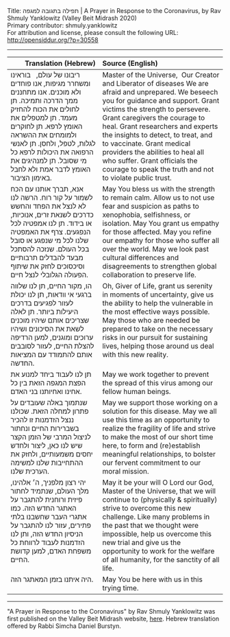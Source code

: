 <html>
<head></head>
<body>
Title: תפילה בתגובה למגפה | A Prayer in Response to the Coronavirus, by Rav Shmuly Yanklowitz (Valley Beit Midrash 2020)<br />
Primary contributor: shmuly.yanklowitz<br />
For attribution and license, please consult the following URL: <a href="http://opensiddur.org/?p=30558">http://opensiddur.org/?p=30558</a>
<p />
<hr />

<table style="margin-left: auto;margin-right: auto;" class="draggable">
<thead><tr><th id="x" style="text-align: right;">Translation (Hebrew)</th><th style="text-align: left;">Source (English)</th></tr></thead>
<tbody>
<tr><td style="vertical-align:top;">
<div class="liturgy"><span lang="he">
ריבונו של עולם,
&nbsp;
בוראינו ומשחרר מגיפות,
אנו פוחדים ולא מוכנים.
אנו מתחננים ממך הדרכה ותמיכה.
תן לחולים את הכוח להחזיק מעמד.
תן למטפלים את האומץ לרפא.
תן לחוקרים ולמומחים את ההשראה לגלות, לטפל, ולחסן.
תן לאנשי הרפואה את היכולות לרפא כל מי שסובל.
תן למנהיגים את האומץ לדבר אמת ולא לחבל באימון הציבור.
</span></div></td>
 
<td style="vertical-align:top;">
<div class="english">
Master of the Universe,
​&nbsp;
Our Creator and Liberator of diseases
We are afraid and unprepared.
We beseech you for guidance and support.
Grant victims the strength to persevere.
Grant caregivers the courage to heal.
Grant researchers and experts the insights to detect, to treat, and to vaccinate.
Grant medical providers the abilities to heal all who suffer.
Grant officials the courage to speak the truth and not to violate public trust.
</div></td></tr>


<tr><td style="vertical-align:top;">
<div class="liturgy"><span lang="he">
אנא, תברך אותנו עם הכח לשמור על קור רוח.
הרשה לנו לא לנצל את הפחד והחשש 
כדרכים לשנאת זרים, אנוכיות, או בידוד.
תן לנו אמפטיה לכל הנפגעים.
צרף את האמפטיה שלנו לכל מי שנפגע או סובל בכל העולם.
שנזכה להסתכל מבעד להבדלים תרבותיים וסיכסוכים 
לחזק את שיתוף הפעולה הגלובלי לנצל חיים.
</span></div></td>
 
<td style="vertical-align:top;">
<div class="english">
May You bless us with the strength to remain calm. 
Allow us to not use fear and suspicion 
as paths to xenophobia, selfishness, or isolation. 
May You grant us empathy for those affected. 
May you refine our empathy for those who suffer all over the world. 
May we look past cultural differences and disagreements 
to strengthen global collaboration to preserve life.
</div></td></tr>


<tr><td style="vertical-align:top;">
<div class="liturgy"><span lang="he">
הו, מקור החיים, 
תן לנו שלווה ברגעי אי וודאות,
תן לנו יכולת לעזור לפגיעים 
בדרכים היעילות ביותר. 
תן לאלה שצריכים אותם שיהיו מוכנים 
לשאת את הסיכונים ושיהיו ערוכים ומוגנים, 
למען הרדיפה להצלת החיים, 
לעזור לסובבים אותם להתמודד 
עם המציאות החדשה.
</span></div></td>
 
<td style="vertical-align:top;">
<div class="english">
Oh, Giver of Life, 
grant us serenity in moments of uncertainty, 
give us the ability to help the vulnerable 
in the most effective ways possible. 
May those who are needed be prepared 
to take on the necessary risks 
in our pursuit for sustaining lives, 
helping those around us 
deal with this new reality.
</div></td></tr>


<tr><td style="vertical-align:top;">
<div class="liturgy"><span lang="he">
תן לנו לעבוד ביחד 
למנוע את הפצת המגפה הזאת 
בין כל אחינו ואחיותנו בני האדם.
</span></div></td>
 
<td style="vertical-align:top;">
<div class="english">
May we work together 
to prevent the spread of this virus 
among our fellow human beings.
</div></td></tr>


<tr><td style="vertical-align:top;">
<div class="liturgy"><span lang="he">
שנתמוך באלה שעובדים על פתרון למחלה הזאת.
שכולנו ננצל הזדמנות זו להכיר בשברירות החיים 
ונחתור לניצול המרבי של הזמן הקצר שיש לנו כאן, 
ליצור ולחדש יחסים משמעותיים, 
ולחזק את ההתחייבות שלנו למשימה הערכית שלנו.
</span></div></td>
 
<td style="vertical-align:top;">
<div class="english">
May we support those working on a solution for this disease. 
May we all use this time as an opportunity to realize the fragility of life 
and strive to make the most of our short time here, 
to form and (re)establish meaningful relationships, 
to bolster our fervent commitment to our moral mission. 
</div></td></tr>


<tr><td style="vertical-align:top;">
<div class="liturgy"><span lang="he">
יהי רצון מלפניך, ה׳ אלהינו, מלך העולם, 
שנתמיד לחתור פיזית ורוחנית להתגבר על האתגר החדש הזה. 
כמו אתגרי העבר שחשבנו בלתי פתירים, 
עזור לנו להתגבר על הניסיון החדש הזה, 
ותן לנו הזדמנות לעבוד לרווחת כל משפחת האדם, 
למען קדושת החיים.
</span></div></td>
 
<td style="vertical-align:top;">
<div class="english">
May it be your will O Lord our God, Master of the Universe, 
that we will continue to (physically & spiritually) strive to overcome this new challenge. 
Like many problems in the past that we thought were impossible, 
help us overcome this new trial 
and give us the opportunity to work for the welfare of all humanity, 
for the sanctity of all life.
</div></td></tr>


<tr><td style="vertical-align:top;">
<div class="liturgy"><span lang="he">
היה איתנו בזמן המאתגר הזה.
</span></div></td>
 
<td style="vertical-align:top;">
<div class="english">
May You be here with us in this trying time.
</div></td></tr>
</tbody></table>

<hr />

"A Prayer in Response to the Coronavirus" by Rav Shmuly Yanklowitz was first published on the Valley Beit Midrash website, <a href="http://www.rabbishmuly.com/coronavirus-prayer.html">here</a>. Hebrew translation offered by Rabbi Simcha Daniel Burstyn.

&nbsp;
</body>
</html>